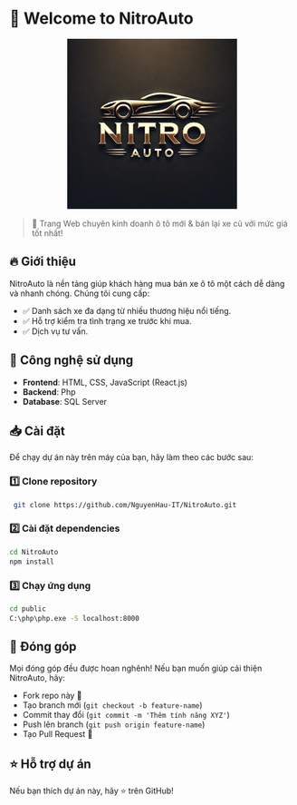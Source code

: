 # 🚗 Welcome to NitroAuto

<p align="center">
  <img src="/public/uploads/logo.webp" alt="NitroAuto Logo" width="300" height="300">
</p>

> 🌟 Trang Web chuyên kinh doanh ô tô mới & bán lại xe cũ với mức giá tốt nhất!

## 🔥 Giới thiệu
NitroAuto là nền tảng giúp khách hàng mua bán xe ô tô một cách dễ dàng và nhanh chóng. Chúng tôi cung cấp:
- ✅ Danh sách xe đa dạng từ nhiều thương hiệu nổi tiếng.
- ✅ Hỗ trợ kiểm tra tình trạng xe trước khi mua.
- ✅ Dịch vụ tư vấn.

## 🚀 Công nghệ sử dụng
- **Frontend**: HTML, CSS, JavaScript (React.js)
- **Backend**: Php
- **Database**: SQL Server

## 📥 Cài đặt
Để chạy dự án này trên máy của bạn, hãy làm theo các bước sau:

### 1️⃣ Clone repository
```sh
 git clone https://github.com/NguyenHau-IT/NitroAuto.git
```

### 2️⃣ Cài đặt dependencies
```sh
cd NitroAuto
npm install
```

### 3️⃣ Chạy ứng dụng
```sh
cd public
C:\php\php.exe -S localhost:8000
```

## 🤝 Đóng góp
Mọi đóng góp đều được hoan nghênh! Nếu bạn muốn giúp cải thiện NitroAuto, hãy:
- Fork repo này 🚀
- Tạo branch mới (`git checkout -b feature-name`)
- Commit thay đổi (`git commit -m 'Thêm tính năng XYZ'`)
- Push lên branch (`git push origin feature-name`)
- Tạo Pull Request 📩

## ⭐️ Hỗ trợ dự án
Nếu bạn thích dự án này, hãy ⭐️ trên GitHub!
